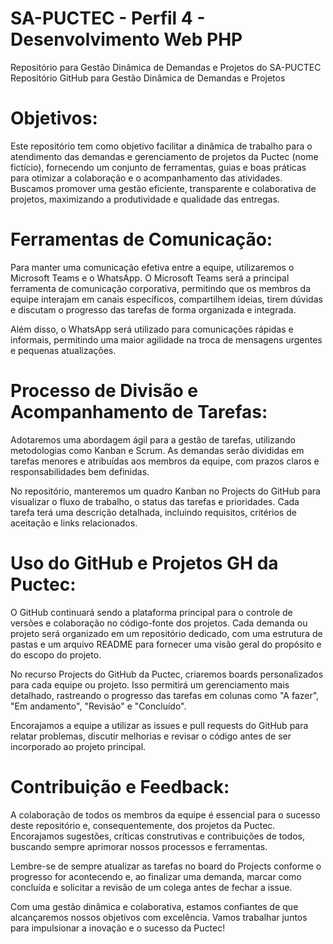 # SA-PUCTEC - Perfil 4 - Desenvolvimento Web PHP
Repositório para Gestão Dinâmica de Demandas e Projetos do SA-PUCTEC
Repositório GitHub para Gestão Dinâmica de Demandas e Projetos

# Objetivos:
Este repositório tem como objetivo facilitar a dinâmica de trabalho para o atendimento das demandas e gerenciamento de projetos da Puctec (nome fictício), fornecendo um conjunto de ferramentas, guias e boas práticas para otimizar a colaboração e o acompanhamento das atividades. Buscamos promover uma gestão eficiente, transparente e colaborativa de projetos, maximizando a produtividade e qualidade das entregas.

# Ferramentas de Comunicação:
Para manter uma comunicação efetiva entre a equipe, utilizaremos o Microsoft Teams e o WhatsApp. O Microsoft Teams será a principal ferramenta de comunicação corporativa, permitindo que os membros da equipe interajam em canais específicos, compartilhem ideias, tirem dúvidas e discutam o progresso das tarefas de forma organizada e integrada.

Além disso, o WhatsApp será utilizado para comunicações rápidas e informais, permitindo uma maior agilidade na troca de mensagens urgentes e pequenas atualizações.

# Processo de Divisão e Acompanhamento de Tarefas:
Adotaremos uma abordagem ágil para a gestão de tarefas, utilizando metodologias como Kanban e Scrum. As demandas serão divididas em tarefas menores e atribuídas aos membros da equipe, com prazos claros e responsabilidades bem definidas.

No repositório, manteremos um quadro Kanban no Projects do GitHub para visualizar o fluxo de trabalho, o status das tarefas e prioridades. Cada tarefa terá uma descrição detalhada, incluindo requisitos, critérios de aceitação e links relacionados.

# Uso do GitHub e Projetos GH da Puctec:
O GitHub continuará sendo a plataforma principal para o controle de versões e colaboração no código-fonte dos projetos. Cada demanda ou projeto será organizado em um repositório dedicado, com uma estrutura de pastas e um arquivo README para fornecer uma visão geral do propósito e do escopo do projeto.

No recurso Projects do GitHub da Puctec, criaremos boards personalizados para cada equipe ou projeto. Isso permitirá um gerenciamento mais detalhado, rastreando o progresso das tarefas em colunas como "A fazer", "Em andamento", "Revisão" e "Concluído".

Encorajamos a equipe a utilizar as issues e pull requests do GitHub para relatar problemas, discutir melhorias e revisar o código antes de ser incorporado ao projeto principal.

# Contribuição e Feedback:
A colaboração de todos os membros da equipe é essencial para o sucesso deste repositório e, consequentemente, dos projetos da Puctec. Encorajamos sugestões, críticas construtivas e contribuições de todos, buscando sempre aprimorar nossos processos e ferramentas.

Lembre-se de sempre atualizar as tarefas no board do Projects conforme o progresso for acontecendo e, ao finalizar uma demanda, marcar como concluída e solicitar a revisão de um colega antes de fechar a issue.

Com uma gestão dinâmica e colaborativa, estamos confiantes de que alcançaremos nossos objetivos com excelência. Vamos trabalhar juntos para impulsionar a inovação e o sucesso da Puctec!
